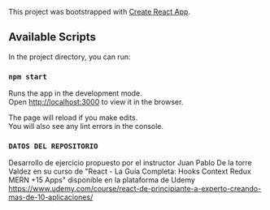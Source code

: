 This project was bootstrapped with [Create React App](https://github.com/facebook/create-react-app).

## Available Scripts

In the project directory, you can run:

### `npm start`

Runs the app in the development mode.<br />
Open [http://localhost:3000](http://localhost:3000) to view it in the browser.

The page will reload if you make edits.<br />You will also see any lint errors in the console.


### `DATOS DEL REPOSITORIO`
Desarrollo de ejercicio propuesto por el instructor Juan Pablo De la torre Valdez  en su curso de "React - La Guía Completa: Hooks Context Redux MERN +15 Apps" disponible en la plataforma de Udemy https://www.udemy.com/course/react-de-principiante-a-experto-creando-mas-de-10-aplicaciones/
